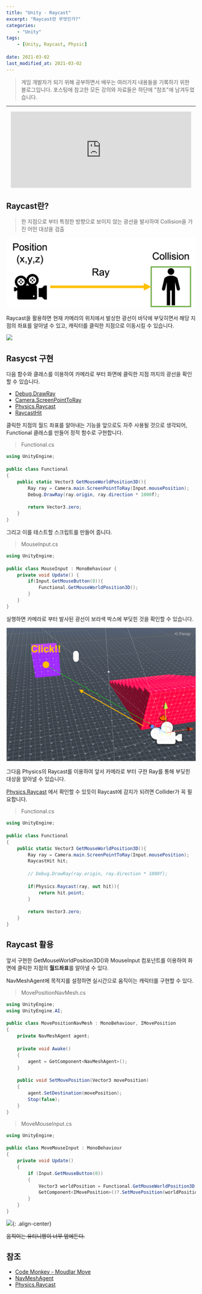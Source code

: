 ```yaml
---
title: "Unity - Raycast"
excerpt: "Raycast란 무엇인가?"
categories:
    - "Unity"
tags:
    - [Unity, Raycast, Physic]

date: 2021-03-02
last_modified_at: 2021-03-02
---
```


> 게임 개발자가 되기 위해 공부하면서 배우는 여러가지 내용들을 기록하기 위한 블로그입니다. 포스팅에 참고한 모든 강의와 자료들은 하단에 "참조"에 남겨두었습니다.

---

<p align="center"><iframe src="https://giphy.com/embed/jTqPSlTvpjPIh43MZq" width="480" height="203" frameBorder="0" class="giphy-embed" allowFullScreen></iframe><p><a href="https://giphy.com/gifs/alltheanimeuk-anime-screenanime-screen-jTqPSlTvpjPIh43MZq"></a></p></p>

## Raycast란?

> 한 지점으로 부터 특정한 방향으로 보이지 않는 광선을 발사하여 Collision을 가진 어떤 대상을 검출

![](/assets/2-unity-raycast/what%20is%20raycasting.png)

Raycast을 활용하면 현재 카메라의 위치에서 발상한 광선이 바닥에 부딪히면서 해당 지점의 좌표를 알아낼 수 있고, 캐릭터를 클릭한 지점으로 이동시킬 수 있습니다.

![](/assets/2-unity-raycast/raycast%20모습.png)

## Rasycst 구현

다음 함수와 클래스를 이용하여 카메라로 부터 화면에 클릭한 지점 까지의 광선을 확인할 수 있습니다.

- [Debug.DrawRay](https://docs.unity3d.com/2022.2/Documentation/ScriptReference/Debug.DrawRay.html)
- [Camera.ScreenPointToRay](https://docs.unity3d.com/2022.2/Documentation/ScriptReference/Camera.ScreenPointToRay.html)
- [Physics.Raycast](https://docs.unity3d.com/2022.2/Documentation/ScriptReference/Physics.Raycast.html)
- [RaycastHit](https://docs.unity3d.com/2022.2/Documentation/ScriptReference/RaycastHit.html)


클릭한 지점의 월드 좌표를 알아내는 기능을 앞으로도 자주 사용될 것으로 생각되어, Functional 클래스를 만들어 정적 함수로 구현합니다.

> Functional.cs

```csharp
using UnityEngine;

public class Functional
{
    public static Vector3 GetMouseWorldPosition3D(){
        Ray ray = Camera.main.ScreenPointToRay(Input.mousePosition);
        Debug.DrawRay(ray.origin, ray.direction * 1000f);
        
        return Vector3.zero;
    }
}
```

그리고 이를 테스트할 스크립트를 만들어 줍니다.

> MouseInput.cs

```csharp
using UnityEngine;

public class MouseInput : MonoBehaviour {
    private void Update() {
        if(Input.GetMouseButton(0)){
            Functional.GetMouseWorldPosition3D();
        }
    }
}
```

실행하면 카메라로 부터 발사된 광선이 보라색 박스에 부딪힌 것을 확인할 수 있습니다.

![](/assets/2-unity-raycast/raycast%20구현.png)

그다음 Physics의 Raycast를 이용하여 앞서 카메라로 부터 구한 Ray를 통해 부딪힌 대상을 알아낼 수 있습니다. 

[Physics.Raycast](https://docs.unity3d.com/2022.2/Documentation/ScriptReference/Physics.Raycast.html) 에서 확인할 수 있듯이 Raycast에 감지가 되려면 Collider가 꼭 필요합니다.

> Functional.cs

```csharp
using UnityEngine;

public class Functional
{
    public static Vector3 GetMouseWorldPosition3D(){
        Ray ray = Camera.main.ScreenPointToRay(Input.mousePosition);
        RaycastHit hit;

        // Debug.DrawRay(ray.origin, ray.direction * 1000f);
        
        if(Physics.Raycast(ray, out hit)){
            return hit.point;
        }

        return Vector3.zero;
    }
}
```

## Raycast 활용

앞서 구현한 GetMouseWorldPosition3D()와 MouseInput 컴포넌트를 이용하여 화면에 클릭한 지점의 **월드좌표**를 알아낼 수 있다. 

NavMeshAgent에 목적지를 설정하면 실시간으로 움직이는 캐릭터를 구현할 수 있다. 

> MovePositionNavMesh.cs

```csharp
using UnityEngine;
using UnityEngine.AI;

public class MovePositionNavMesh : MonoBehaviour, IMovePosition
{
    private NavMeshAgent agent;

    private void Awake()
    {
        agent = GetComponent<NavMeshAgent>();
    }

    public void SetMovePosition(Vector3 movePosition)
    {
        agent.SetDestination(movePosition);
        Stop(false);
    }
}
```

> MoveMouseInput.cs

```csharp
using UnityEngine;

public class MoveMouseInput : MonoBehaviour
{
    private void Update()
    {
        if (Input.GetMouseButton(0))
        {
            Vector3 worldPosition = Functional.GetMouseWorldPosition3D(true);
            GetComponent<IMovePosition>()?.SetMovePosition(worldPosition);
        }
    }
}
```

![](/assets/2-unity-raycast/raycast%20test.gif){: .align-center}


~~움직이는 유티니짱이 너무 맘에든다.~~

## 참조

- [Code Monkey - Moudlar Move](https://youtu.be/mJRc9kLxFSk)
- [NavMeshAgent](https://docs.unity3d.com/2022.2/Documentation/Manual/class-NavMeshAgent.html)
- [Physics.Raycast](https://docs.unity3d.com/2022.2/Documentation/ScriptReference/Physics.Raycast.html)

